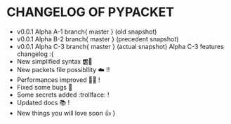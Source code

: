# CHANGELOG OF PYPACKET

- v0.0.1 Alpha A-1 branch{ master } (old snapshot)
- v0.0.1 Alpha B-2 branch{ master } (precedent snapshot)
- v0.0.1 Alpha C-3 branch{ master } (actual snapshot) 
Alpha C-3 features changelog :{
- New simplified syntax :ab::100:
- New packets file possibllity :cloud:  !!
- Performances improved :rocket::sunglasses: !
- Fixed some bugs :bug:
- Some secrets added :trollface:  !
- Updated docs :books: !
- New things you will love soon :+1:
}